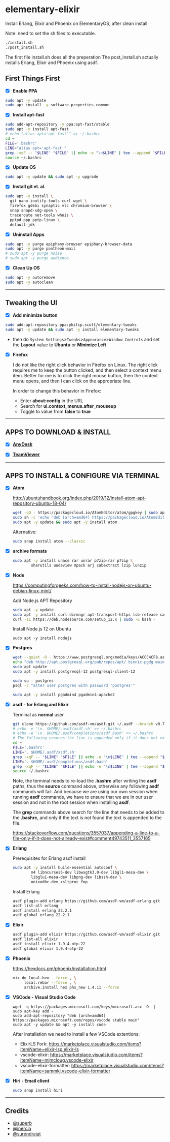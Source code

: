 # elementary-elixir
Install Erlang, Elixir and Phoenix on ElementaryOS, after clean install

Note: need to set the sh files to executable.

```bash
./install.sh
./post_install.sh
```

The first file install.sh does all the preperation
The post_install.sh actually installs Erlang, Elixir and Phoenix using asdf.

## First Things First

- [x] **Enable PPA**

```bash
sudo apt -y update
sudo apt install -y software-properties-common
```

- [x] **Install apt-fast**

```bash
sudo add-apt-repository -y ppa:apt-fast/stable
sudo apt -y install apt-fast
# echo "alias apt='apt-fast'" >> ~/.bashrc
cd ~
FILE='.bashrc'
LINE="alias apt='apt-fast'"
grep -xqF -- "$LINE" "$FILE" || echo -e "\n$LINE" | tee --append "$FILE"
source ~/.bashrc
```

- [x] **Update OS**

```bash
sudo apt -y update && sudo apt -y upgrade
```

- [x] **Install git et. al.**

```bash
sudo apt -y install \
  git nano inotify-tools curl wget \
  firefox gdebi synaptic vlc chromium-browser \
  snap snapd-xdg-open \
  traceroute net-tools whois \
  pptpd ppp pptp-linux \
  default-jdk
```

- [x] **Uninstall Apps**

```bash
sudo apt -y purge epiphany-browser epiphany-browser-data
sudo apt -y purge pantheon-mail
# sudo apt -y purge noise
# sudo apt -y purge audience
```

- [x] **Clean Up OS**

```bash
sudo apt -y autoremove
sudo apt -y autoclean
```

---

## Tweaking the UI

- [x] **Add minimize button**

```bash
sudo add-apt-repository ppa:philip.scott/elementary-tweaks
sudo apt -y update && sudo apt -y install elementary-tweaks
```
- then do `System Settings`>`Tweaks`>`Appearance`>`Window Controls` and
  set the **Layout** value to **Ubuntu** or **Minimize Left**


- [x] **Firefox**

	I do not like the right click behavior in Firefox on Linux. The right click requires me to keep the button clicked, and then select a context menu item. Better for me is to click the right mouse button, then the context menu opens, and then I can click on the appropriate line.

	In order to change this behavior in Firefox:

	- Enter **about:config** in the URL
	- Search for **ui.context_menus.after_mouseup**
	- Toggle to value from **false** to **true**

---

## APPS TO DOWNLOAD & INSTALL

- [x] [**AnyDesk**](https://anydesk.com/en/downloads/linux)

- [x] [**TeamViewer**](https://www.teamviewer.com/de/download/windows/)

---

## APPS TO INSTALL & CONFIGURE VIA TERMINAL

- [x] **Atom**

	http://ubuntuhandbook.org/index.php/2019/12/install-atom-apt-repository-ubuntu-18-04/

	```bash
	wget -qO - https://packagecloud.io/AtomEditor/atom/gpgkey | sudo apt-key add -
	sudo sh -c 'echo "deb [arch=amd64] https://packagecloud.io/AtomEditor/atom/any/ any main" > /etc/apt/sources.list.d/atom.list'
	sudo apt -y update && sudo apt -y install atom
	```
	Alternative:
	
	```bash
	sudo snap install atom --classic
	```
	
- [x] **archive formats**

	```bash
	sudo apt -y install unace rar unrar p7zip-rar p7zip \
            sharutils uudeview mpack arj cabextract lzip lunzip
	```

- [x] **Node**

	https://computingforgeeks.com/how-to-install-nodejs-on-ubuntu-debian-linux-mint/

	Add Node.js APT Repository

	```bash
	sudo apt -y update
	sudo apt -y install curl dirmngr apt-transport-https lsb-release ca-certificates
	curl -sL https://deb.nodesource.com/setup_12.x | sudo -E bash -
	```

	Install Node.js 12 on Ubuntu

	```
	sudo apt -y install nodejs
	```

- [x] **Postgres**

	```bash
	wget --quiet -O - https://www.postgresql.org/media/keys/ACCC4CF8.asc | sudo apt-key add -
	echo "deb http://apt.postgresql.org/pub/repos/apt/ bionic-pgdg main" | sudo tee /etc/apt/sources.list.d/pgdg.list
	sudo apt update
	sudo apt -y install postgresql-12 postgresql-client-12
	```

	```bash
	sudo su - postgres
	psql -c "alter user postgres with password 'postgres'"
	```

	```bash
	sudo apt -y install pgadmin4 pgadmin4-apache2
	```


- [x] **asdf - for Erlang and Elixir**

	Terminal as **normal** user
	```bash
	git clone https://github.com/asdf-vm/asdf.git ~/.asdf --branch v0.7.6
	# echo -e '\n. $HOME/.asdf/asdf.sh' >> ~/.bashrc
	# echo -e '\n. $HOME/.asdf/completions/asdf.bash' >> ~/.bashrc
	# The following ensures the line is appended only if it does not exist
	cd ~
	FILE='.bashrc'
	LINE='. $HOME/.asdf/asdf.sh'
	grep -xqF -- "$LINE" "$FILE" || echo -e "\n$LINE" | tee --append "$FILE"
	LINE='. $HOME/.asdf/completions/asdf.bash'
	grep -xqF -- "$LINE" "$FILE" || echo -e "\n$LINE" | tee --append "$FILE"
	source ~/.bashrc
	```
	Note, the terminal needs to re-load the **.bashrc** after writing the **asdf** paths, thus the **source** command above, otherwise any following **asdf** commands will fail. And because we are using our own session when running **asdf** commands, we have to ensure that we are in our user session and not in the root session when installing **asdf**.

	The **grep** commands above search for the line that needs to be added to the **.bashrc**, and only if the text is not found the text is appended to the file.

	https://stackoverflow.com/questions/3557037/appending-a-line-to-a-file-only-if-it-does-not-already-exist#comment49743511_3557165

- [x] **Erlang**

  Prerequisites for Erlang asdf install
	```bash
	sudo apt -y install build-essential autoconf \
            m4 libncurses5-dev libwxgtk3.0-dev libgl1-mesa-dev \
            libglu1-mesa-dev libpng-dev libssh-dev \
            unixodbc-dev xsltproc fop
	```

	Install Erlang

	```bash
	asdf plugin-add erlang https://github.com/asdf-vm/asdf-erlang.git
	asdf list-all erlang
	asdf install erlang 22.2.1
	asdf global erlang 22.2.1
	```
- [x] **Elixir**

	```bash
	asdf plugin-add elixir https://github.com/asdf-vm/asdf-elixir.git
	asdf list-all elixir
	asdf install elixir 1.9.4-otp-22
	asdf global elixir 1.9.4-otp-22
	```

- [x] **Phoenix**

	https://hexdocs.pm/phoenix/installation.html

	```bash
	mix do local.hex --force , \
         local.rebar --force , \
         archive.install hex phx_new 1.4.11 --force
	```

- [x] **VSCode - Visual Studio Code**

	```
	wget -q https://packages.microsoft.com/keys/microsoft.asc -O- | sudo apt-key add -
	sudo add-apt-repository "deb [arch=amd64] https://packages.microsoft.com/repos/vscode stable main"
	sudo apt -y update && apt -y install code
	```

	After installation we need to install a few VSCode extentions:

	- ElixirLS Fork: https://marketplace.visualstudio.com/items?itemName=elixir-lsp.elixir-ls
	- vscode-elixir: https://marketplace.visualstudio.com/items?itemName=mjmcloug.vscode-elixir
	- vscode-elixir-formatter: https://marketplace.visualstudio.com/items?itemName=sammkj.vscode-elixir-formatter

- [x] **Hiri - Email client**

	```bash
	sudo snap install hiri
	```

---

## Credits

* [@superb](https://gist.github.com/suberb/4635a6c338f0f66b63c0f502859e5b42)
* [@inercia](https://gist.github.com/inercia/3f11aa96dd80bb1c2056745c8a9b0f7d)
* [@surendrajat](https://gist.github.com/Surendrajat/418d5fd66876848a7f21870fe09365a7)
